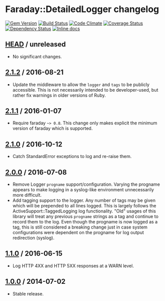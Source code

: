 # Faraday::DetailedLogger changelog

[![Gem Version](https://img.shields.io/gem/v/faraday-detailed_logger.svg)](https://rubygems.org/gems/faraday-detailed_logger)
[![Build Status](https://img.shields.io/travis/envylabs/faraday-detailed_logger/master.svg)](https://travis-ci.org/envylabs/faraday-detailed_logger)
[![Code Climate](https://img.shields.io/codeclimate/github/envylabs/faraday-detailed_logger.svg)](https://codeclimate.com/github/envylabs/faraday-detailed_logger)
[![Coverage Status](https://img.shields.io/coveralls/envylabs/faraday-detailed_logger.svg)](https://coveralls.io/r/envylabs/faraday-detailed_logger)
[![Dependency Status](https://gemnasium.com/envylabs/faraday-detailed_logger.svg)](https://gemnasium.com/envylabs/faraday-detailed_logger)
[![Inline docs](https://inch-ci.org/github/envylabs/faraday-detailed_logger.svg?branch=master)](https://inch-ci.org/github/envylabs/faraday-detailed_logger)

## [HEAD][] / unreleased

* No significant changes.

## [2.1.2][] / 2016-08-21

* Update the middleware to allow the `logger` and `tags` to be publicly
  accessible. This is not necessarily intended to be developer-used, but rather
  fix warnings in older versions of Ruby.

## [2.1.1][] / 2016-01-07

* Require faraday `~> 0.8`. This change only makes explicit the minimum version
  of faraday which is supported.

## [2.1.0][] / 2016-10-12

* Catch StandardError exceptions to log and re-raise them.

## [2.0.0][] / 2016-07-08

* Remove Logger `progname` support/configuration. Varying the progname appears
  to make logging in a syslog-like environment unnecessarily more difficult.
* Add tagging support to the logger. Any number of tags may be given which will
  be prepended to all lines logged. This is largely follows the
  ActiveSupport::TaggedLogging log functionality. "Old" usages of this library
  will treat any previous `progname` strings as a tag and continue to record
  them to the log. Even though the progname is now logged as a tag, this is
  still considered a breaking change just in case system configurations were
  dependent on the progname for log output redirection (syslog).

## [1.1.0][] / 2016-06-15

* Log HTTP 4XX and HTTP 5XX responses at a WARN level.

## [1.0.0][] / 2014-07-02

* Stable release.

[1.0.0]: https://github.com/envylabs/faraday-detailed_logger/tree/v1.0.0
[1.1.0]: https://github.com/envylabs/faraday-detailed_logger/compare/v1.0.0...v1.1.0
[2.0.0]: https://github.com/envylabs/faraday-detailed_logger/compare/v1.1.0...v2.0.0
[2.1.0]: https://github.com/envylabs/faraday-detailed_logger/compare/v2.0.0...v2.1.0
[2.1.1]: https://github.com/envylabs/faraday-detailed_logger/compare/v2.1.0...v2.1.1
[2.1.2]: https://github.com/envylabs/faraday-detailed_logger/compare/v2.1.1...v2.1.2
[HEAD]: https://github.com/envylabs/faraday-detailed_logger/compare/v2.1.2...master
